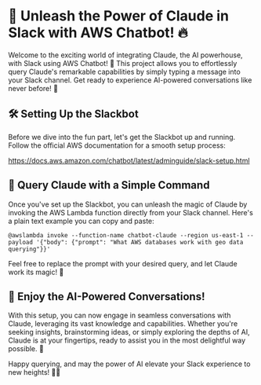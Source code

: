# 🤖 Unleash the Power of Claude in Slack with AWS Chatbot! 🔥

Welcome to the exciting world of integrating Claude, the AI powerhouse, with Slack using AWS Chatbot! 🎉 This project allows you to effortlessly query Claude's remarkable capabilities by simply typing a message into your Slack channel. Get ready to experience AI-powered conversations like never before! 🚀

## 🛠️ Setting Up the Slackbot

Before we dive into the fun part, let's get the Slackbot up and running. Follow the official AWS documentation for a smooth setup process:

https://docs.aws.amazon.com/chatbot/latest/adminguide/slack-setup.html

## 🌟 Query Claude with a Simple Command

Once you've set up the Slackbot, you can unleash the magic of Claude by invoking the AWS Lambda function directly from your Slack channel. Here's a plain text example you can copy and paste:

```
@awslambda invoke --function-name chatbot-claude --region us-east-1 --payload '{"body": {"prompt": "What AWS databases work with geo data querying"}}'
```

Feel free to replace the prompt with your desired query, and let Claude work its magic! 💫

## 🎉 Enjoy the AI-Powered Conversations!

With this setup, you can now engage in seamless conversations with Claude, leveraging its vast knowledge and capabilities. Whether you're seeking insights, brainstorming ideas, or simply exploring the depths of AI, Claude is at your fingertips, ready to assist you in the most delightful way possible. 🌟

Happy querying, and may the power of AI elevate your Slack experience to new heights! 🚀🎉